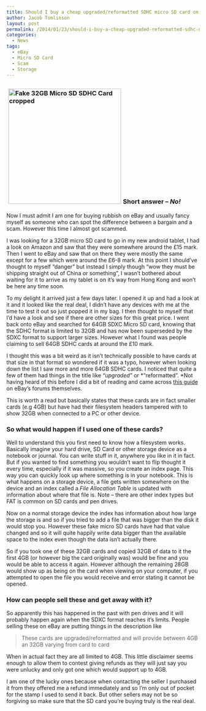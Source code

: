 ```yaml
---
title: Should I buy a cheap upgraded/reformatted SDHC micro SD card on eBay?
author: Jacob Tomlinson
layout: post
permalink: /2014/01/23/should-i-buy-a-cheap-upgraded-reformatted-sdhc-micro-sd-card-on-ebay/
categories:
  - News
tags:
  - eBay
  - Micro SD Card
  - Scam
  - Storage
---
```

### <a href="http://www.jacobtomlinson.co.uk/2014/01/23/should-i-buy-a-cheap-upgraded-reformatted-sdhc-micro-sd-card-on-ebay/image-3/" rel="attachment wp-att-669"><img class="size-medium wp-image-669 alignright" style="padding: 5px;" alt="Fake 32GB Micro SD SDHC Card cropped" src="http://www.jacobtomlinson.co.uk/wp-content/uploads/2014/01/image-294x300.png" width="294" height="300" /></a>Short answer &#8211; ***No!***

Now I must admit I am one for buying rubbish on eBay and usually fancy myself as someone who can spot the difference between a bargain and a scam. However this time I almost got scammed.

I was looking for a 32GB micro SD card to go in my new android tablet, I had a look on Amazon and saw that they were somewhere around the £15 mark. Then I went to eBay and saw that on there they were mostly the same except for a few which were around the £6-8 mark. At this point I should&#8217;ve thought to myself &#8220;danger&#8221; but instead I simply though &#8220;wow they must be shipping straight out of China or something&#8221;, I wasn&#8217;t bothered about waiting for it to arrive as my tablet is on it&#8217;s way from Hong Kong and won&#8217;t be here any time soon.

To my delight it arrived just a few days later. I opened it up and had a look at it and it looked like the real deal, I didn&#8217;t have any devices with me at the time to test it out so just popped it in my bag. I then thought to myself that I&#8217;d have a look and see if there are other sizes for this great price. I went back onto eBay and searched for 64GB SDXC Micro SD card, knowing that the SDHC format is limited to 32GB and has now been superseded by the SDXC format to support larger sizes. However what I found was people claiming to sell 64GB SDHC cards at around the £10 mark.

I thought this was a bit weird as it isn&#8217;t technically possible to have cards at that size in that format so wondered if it was a typo, however when looking down the list I saw more and more 64GB SDHC cards. I noticed that quite a few of them had things in the title like *&#8220;upgraded&#8221;* or *&#8220;reformatted&#8221;. *Not having heard of this before I did a bit of reading and came across <a title="eBay article on upgraded/reformatted SDHC cards" href="http://www.ebay.co.uk/gds/Cheap-microsd-cards-Reformatted-upgraded-any-good-/10000000177055047/g.html" target="_blank">this guide</a> on eBay&#8217;s forums themselves.

This is worth a read but basically states that these cards are in fact smaller cards (e.g 4GB) but have had their filesystem headers tampered with to show 32GB when connected to a PC or other device.

### So what would happen if I used one of these cards?

Well to understand this you first need to know how a filesystem works. Basically imagine your hard drive, SD Card or other storage device as a notebook or journal. You can write stuff in it, anywhere you like in it in fact. But if you wanted to find something you wouldn&#8217;t want to flip thought it every time, especially if it was massive, so you create an index page. This way you can quickly look up where something is in your notebook. This is what happens on a storage device, a file gets written somewhere on the device and an index called a *File Allocation Table* is updated with information about where that file is. Note &#8211; there are other index types but FAT is common on SD cards and pen drives.

Now on a normal storage device the index has information about how large the storage is and so if you tried to add a file that was bigger than the disk it would stop you. However these fake micro SD cards have had that value changed and so it will quite happily write data bigger than the available space to the index even though the data isn&#8217;t actually there.

So if you took one of these 32GB cards and copied 32GB of data to it the first 4GB (or however big the card originally was) would be fine and you would be able to access it again. However although the remaining 28GB would show up as being on the card when viewing on your computer, if you attempted to open the file you would receive and error stating it cannot be opened.

### How can people sell these and get away with it?

So apparently this has happened in the past with pen drives and it will probably happen again when the SDXC format reaches it&#8217;s limits. People selling these on eBay are putting things in the description like

> These cards are upgraded/reformatted and will provide between 4GB an 32GB varying from card to card

When in actual fact they are all limited to 4GB. This little disclaimer seems enough to allow them to contest giving refunds as they will just say you were unlucky and only got one which would support up to 4GB.

I am one of the lucky ones because when contacting the seller I purchased it from they offered me a refund immediately and so I&#8217;m only out of pocket for the stamp I used to send it back. But other sellers may not be so forgiving so make sure that the SD card you&#8217;re buying truly is the real deal.